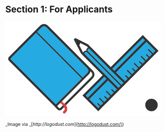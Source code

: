 # Section 1: For Applicants

![](../.gitbook/assets/free_logo_10_4.jpg)

_Image via _[_http://logodust.com_](http://logodust.com/\)

